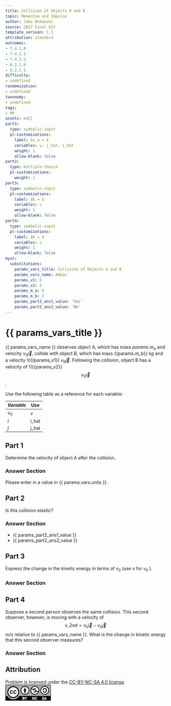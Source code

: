 ```yaml
---
title: Collision of Objects A and B
topic: Momentum and Impulse
author: Jake Bobowski
source: 2017 Final Q17
template_version: 1.1
attribution: standard
outcomes:
- 7.4.1.0
- 7.4.1.1
- 7.4.1.2
- 8.2.1.0
- 8.2.1.1
difficulty:
- undefined
randomization:
- undefined
taxonomy:
- undefined
tags:
- MP
assets: null
part1:
  type: symbolic-input
  pl-customizations:
    label: $v_a = $
    variables: v, j_hat, i_hat
    weight: 1
    allow-blank: false
part2:
  type: multiple-choice
  pl-customizations:
    weight: 1
part3:
  type: symbolic-input
  pl-customizations:
    label: $K = $
    variables: v
    weight: 1
    allow-blank: false
part4:
  type: symbolic-input
  pl-customizations:
    label: $K = $
    variables: v
    weight: 1
    allow-blank: false
myst:
  substitutions:
    params_vars_title: Collision of Objects A and B
    params_vars_name: Abbas
    params_v1: 6
    params_v2: 2
    params_m_a: 6
    params_m_b: 2
    params_part2_ans1_value: 'Yes'
    params_part2_ans2_value: 'No'
---
```

# {{ params_vars_title }}
{{ params_vars_name }} observes object A, which has mass ${{params.m_a}}$ and velocity $v_0 \vec{i}$, collide with object B, which has mass {{params.m_b}} $kg$ and a velocity  1/{{params_v1}} $v_0 \vec{j}$.
Following the collision, object B has a velocity of 1/{{params_v2}} $$v_0 \vec{i}$$.

Use the following table as a reference for each variable:

| $Variable$ | Use   |
|----------|-------|
| $v_0$  | v  |
| $\hat{i}$ | i_hat |
| $\hat{j}$ | j_hat |

## Part 1

Determine the velocity of object A after the collision.

### Answer Section

Please enter in a value in {{ params.vars.units }}.

## Part 2

Is this collision elastic?

### Answer Section

- {{ params_part2_ans1_value }}
- {{ params_part2_ans2_value }}

## Part 3

Express the change in the kinetic energy in terms of $v_0$ (use v for $v_0$ ).

### Answer Section

## Part 4

Suppose a second person observes the same collision.
This second observer, however, is moving with a velocity of $$v\_{2nd} = v_0 \vec{i} - v_0 \vec{j}$$ m/s relative to {{ params_vars_name }}.
What is the change in kinetic energy that this second observer measures?

### Answer Section

## Attribution

Problem is licensed under the [CC-BY-NC-SA 4.0 license](https://creativecommons.org/licenses/by-nc-sa/4.0/).<br> ![The Creative Commons 4.0 license requiring attribution-BY, non-commercial-NC, and share-alike-SA license.](https://raw.githubusercontent.com/firasm/bits/master/by-nc-sa.png)